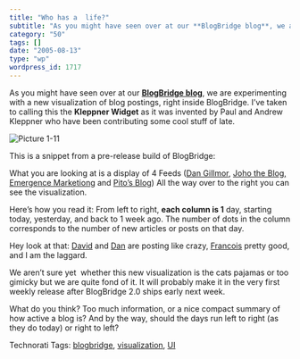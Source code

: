 ```yaml
---
title: "Who has a  life?"
subtitle: "As you might have seen over at our **BlogBridge blog**, we are experim..."
category: "50"
tags: []
date: "2005-08-13"
type: "wp"
wordpress_id: 1717
---
```

As you might have seen over at our **[BlogBridge blog](http://www.blogbridge.com/)**, we are experimenting with a new visualization of blog postings, right inside BlogBridge. I’ve taken to calling this the **Kleppner Widget** as it was invented by Paul and Andrew Kleppner who have been contributing some cool stuff of late.

![Picture 1-11](https://i0.wp.com/s3.media.squarespace.com/production/1075723/12829350/weblogs/weblog/images/Picture%25201-11.png?resize=247%2C131)

This is a snippet from a pre-release build of BlogBridge:

What you are looking at is a display of 4 Feeds ([Dan Gillmor](http://bayosphere.com/blog/dangillmor), [Joho the Blog,](http://www.hyperorg.com/blogger/) [Emergence Marketiong](http://www.emergencemarketing.com/) and [Pito’s Blog](/)) All the way over to the right you can see the visualization.

Here’s how you read it: From left to right, **each column is 1** day, starting today, yesterday, and back to 1 week ago. The number of dots in the column corresponds to the number of new articles or posts on that day.

Hey look at that: [David](http://www.hyperorg.com/blogger/) and [Dan](http://bayosphere.com/blog/dangillmor) are posting like crazy, [Francois](http://www.emergencemarketing.com/) pretty good, and I am the laggard. 

We aren’t sure yet  whether this new visualization is the cats pajamas or too gimicky but we are quite fond of it. It will probably make it in the very first weekly release after BlogBridge 2.0 ships early next week. 

What do you think? Too much information, or a nice compact summary of how active a blog is? And by the way, should the days run left to right (as they do today) or right to left?

Technorati Tags: [blogbridge](http://technorati.com/tag/blogbridge), [visualization](http://technorati.com/tag/visualization), [UI](http://technorati.com/tag/UI)